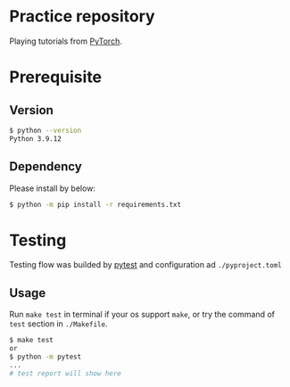 # Practice repository

Playing tutorials from [PyTorch](https://pytorch.org/tutorials/).

# Prerequisite

## Version

```bash
$ python --version
Python 3.9.12
```

## Dependency

Please install by below:

```bash
$ python -m pip install -r requirements.txt
```

# Testing 

Testing flow was builded by [pytest](https://docs.pytest.org/en/7.1.x/contents.html) and configuration ad `./pyproject.toml`

## Usage

Run `make test` in terminal if your os support `make`, or try the command of `test` section in `./Makefile`.

```bash
$ make test
or
$ python -m pytest
...
# test report will show here
```